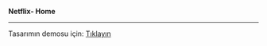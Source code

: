 **Netflix- Home**

___
Tasarımın demosu için: [Tıklayın](https://efsanegnyl.github.io/netflix-home/)
